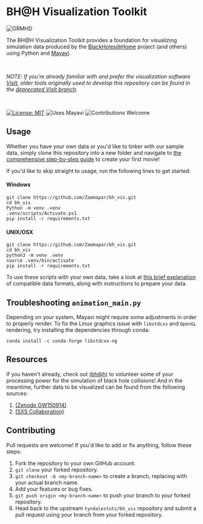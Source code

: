 # BH@H Visualization Toolkit

![GRMHD](assets/grmhd.jpeg)


The BH@H Visualization Toolkit provides a foundation for visualizing simulation data produced by the [BlackHoles@Home](https://blackholesathome.net/) project (and others) using Python and [Mayavi](https://docs.enthought.com/mayavi/mayavi/). 

</br>

*NOTE: If you're already familiar with and prefer the visualization software [VisIt](https://visit-dav.github.io/visit-website/index.html), older tools originally used to develop this repository can be found in the [deprecated VisIt branch](https://github.com/tyndalestutz/bh_vis/tree/tyndalestutz/deprecated-visit_tools).*

</br>

[![License: MIT](https://img.shields.io/badge/license-MIT-blue.svg)](https://opensource.org/licenses/MIT) ![Uses Mayavi](https://img.shields.io/badge/uses-Mayavi-blue.svg) ![Contributions Welcome](https://img.shields.io/badge/Contributions-Welcome!-brightgreen)


## Usage

Whether you have your own data or you'd like to tinker with our sample data, simply clone this repository into a new folder and navigate to [the comprehensive step-by-step guide](jupyter_notebooks/Tutorial-Start_to_Finish-Psi4_to_mp4.ipynb) to create your first movie!

If you'd like to skip straight to usage, run the following lines to get started.

#### Windows

```
git clone https://github.com/Zaemapar/bh_vis.git
cd bh_vis
Python -m venv .venv
.venv/scripts/Activate.ps1
pip install -r requirements.txt
```

#### UNIX/OSX

```
git clone https://github.com/Zaemapar/bh_vis.git
cd bh_vis
python3 -m venv .venv
source .venv/bin/activate
pip install -r requirements.txt
```

To use these scripts with your own data, take a look at [this brief explanation](jupyter_notebooks/Tutorial-Compatible_Data_Formats.ipynb) of compatible data formats, along with instructions to prepare your data.

## Troubleshooting  `animation_main.py`
Depending on your system, Mayavi might require some adjustments in order to properly render. To fix the Linux graphics issue with `libstdcxx` and `OpenGL` rendering, try installing the dependencies through conda:

```
conda install -c conda-forge libstdcxx-ng
```

## Resources

If you haven't already, check out [(bh@h)](https://blackholesathome.net/blackholesathome_homepage-en_US.html) to volunteer some of your processing power for the simulation of black hole collisions! And in the meantime, further data to be visualized can be found from the following sources:

1. [(Zenodo GW150914)](https://zenodo.org/records/155394)
2. [(SXS Collaboration)](https://data.black-holes.org/waveforms/index.html)
## Contributing

Pull requests are welcome! If you'd like to add or fix anything, follow these steps:

1. Fork the repository to your own GitHub account.
2. `git clone` your forked repository.
3. `git checkout -b <my-branch-name>` to create a branch, replacing with your actual branch name.
4. Add your features or bug fixes.
5. `git push origin <my-branch-name>` to push your branch to your forked repository.
6. Head back to the upstream `tyndalestutz/bh_vis` repository and submit a pull request using your branch from your forked repository.
